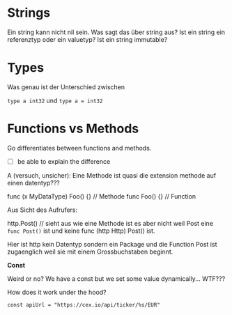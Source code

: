 # Strings

Ein string kann nicht nil sein. Was sagt das über string aus?
Ist ein string ein referenztyp oder ein valuetyp?
Ist ein string immutable?

# Types

Was genau ist der Unterschied zwischen

`type a int32` und `type a = int32`

# Functions vs Methods

Go differentiates between functions and methods.

- [ ] be able to explain the difference

A (versuch, unsicher): Eine Methode ist quasi die extension methode auf einen datentyp???

func (x MyDataType) Foo() {} // Methode
func Foo() {} // Function

Aus Sicht des Aufrufers:

http.Post() // sieht aus wie eine Methode ist es aber nicht weil Post eine `func Post()` ist und keine func (http Http) Post() ist.

Hier ist http kein Datentyp sondern ein Package und die Function Post ist zugaenglich weil sie mit einem Grossbuchstaben beginnt.

**Const**

Weird or no? We have a const but we set some value dynamically... WTF???

How does it work under the hood?

```
const apiUrl = "https://cex.io/api/ticker/%s/EUR"
```

